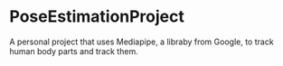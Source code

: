 # PoseEstimationProject
A personal project that uses Mediapipe, a libraby from Google, to track human body parts and track them.
